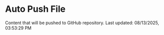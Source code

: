 # Auto Push File

Content that will be pushed to GitHub repository.
Last updated: 08/13/2025, 03:53:29 PM